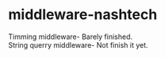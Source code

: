 # middleware-nashtech

Timming middleware- Barely finished.</br>
String querry middleware- Not finish it yet.
